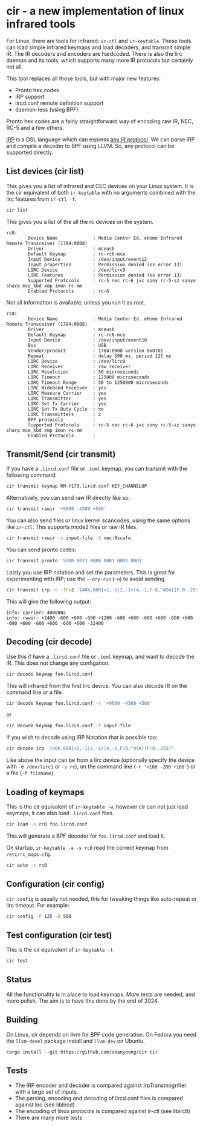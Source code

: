 # cir - a new implementation of linux infrared tools

For Linux, there are tools for infrared: `ir-ctl` and `ir-keytable`. These
tools can load simple infrared keymaps and load decoders, and transmit simple
IR. The IR decoders and encoders are hardcoded.
There is also the lirc daemon and its tools, which supports many more IR
protocols but certainly not all.

This tool replaces all those tools, but with major new features:

 - Pronto hex codes
 - IRP support
 - lircd.conf remote definition support
 - daemon-less (using BPF)

Pronto hex codes are a fairly straightforward way of encoding raw IR,
NEC, RC-5 and a few others.

[IRP](http://hifi-remote.com/wiki/index.php?title=IRP_Notation) is a
DSL language which can
express [any IR protocol](http://hifi-remote.com/wiki/index.php/DecodeIR).
We can parse IRP and compile a decoder to BPF using LLVM. So, any protocol can
be supported directly.

## List devices (cir list)

This gives you a list of infrared and CEC devices on your Linux system. It is the cir equivalent of both
`ir-keytable` with no arguments combined with the lirc features from `ir-ctl -f`.

```bash
cir list
```
This gives you a list of the all the rc devices on the system.
```
rc0:
        Device Name             : Media Center Ed. eHome Infrared Remote Transceiver (1784:0008)
        Driver                  : mceusb
        Default Keymap          : rc-rc6-mce
        Input Device            : /dev/input/event12
        Input properties        : Permission denied (os error 13)
        LIRC Device             : /dev/lirc0
        LIRC Features           : Permission denied (os error 13)
        Supported Protocols     : rc-5 nec rc-6 jvc sony rc-5-sz sanyo sharp mce_kbd xmp imon rc-mm
        Enabled Protocols       : rc-6
```
Not all information is available, unless you run it as root.
```
rc0:
        Device Name             : Media Center Ed. eHome Infrared Remote Transceiver (1784:0008)
        Driver                  : mceusb
        Default Keymap          : rc-rc6-mce
        Input Device            : /dev/input/event10
        Bus                     : USB
        Vendor/product          : 1784:0008 version 0x0101
        Repeat                  : delay 500 ms, period 125 ms
        LIRC Device             : /dev/lirc0
        LIRC Receiver           : raw receiver
        LIRC Resolution         : 50 microseconds
        LIRC Timeout            : 125000 microseconds
        LIRC Timeout Range      : 50 to 1250000 microseconds
        LIRC Wideband Receiver  : yes
        LIRC Measure Carrier    : yes
        LIRC Transmitter        : yes
        LIRC Set Tx Carrier     : yes
        LIRC Set Tx Duty Cycle  : no
        LIRC Transmitters       : 2
        BPF protocols           : 
        Supported Protocols     : rc-5 nec rc-6 jvc sony rc-5-sz sanyo sharp mce_kbd xmp imon rc-mm
        Enabled Protocols       : 
```

## Transmit/Send (cir transmit)

If you have a `.lircd.conf` file or `.toml` keymap, you can transmit with the following
command:

```bash
cir transmit keymap RM-Y173.lircd.conf KEY_CHANNELUP
```
Alternatively, you can send raw IR directly like so:
```bash
cir transmit rawir '+9000 -4500 +560'
```
You can also send files or linux kernel scancodes, using the same options like `ir-ctl`. This supports
mode2 files or raw IR files.
```bash
cir transmit rawir -s input-file -S nec:0xcafe
```
You can send pronto codes:
```bash
cir transmit pronto '5000 0073 0000 0001 0001 0001'
```
Lastly you use IRP notation and set the parameters. This is great for experimenting with IRP; use the `--dry-run` (`-n`)
to avoid sending.
```bash
cir transmit irp -n -fF=2 '{40k,600}<1,-1|2,-1>(4,-1,F:8,^45m)[F:0..255]'
```
This will give the following output:
```
info: carrier: 40000Hz
info: rawir: +2400 -600 +600 -600 +1200 -600 +600 -600 +600 -600 +600 -600 +600 -600 +600 -600 +600 -32400
```

## Decoding (cir decode)

Use this if have a `.lircd.conf` file or `.toml` keymap, and want to decode the IR. This does not change
any configation.

```bash
cir decode keymap foo.lircd.conf
```
This will infrared from the first lirc device. You can also decode IR on the command line or a file.

```bash
cir decode keymap foo.lircd.conf -r '+9000 -4500 +560'
```
or
```bash
cir decode keymap foo.lircd.conf -f input-file
```
If you wish to decode using IRP Notation that is possible too:

```bash
cir decode irp '{40k,600}<1,-1|2,-1>(4,-1,F:8,^45m)[F:0..255]'
```
Like above the input can be from a lirc device (optionally specify the device with
`-d /dev/lirc1` or `-s rc`), on the command line (`-r '+100 -200 +100'`) or a file (`-f filename`).

## Loading of keymaps

This is the cir equivalent of `ir-keytable -w`, however cir can not just load keymaps, it can
also load `.lircd.conf` files.

```bash
cir load -s rc0 foo.lircd.conf
```
This will generate a BPF decoder for `foo.lircd.conf` and load it.

On startup, `ir-keytable -a -s rc0` read the correct keymap from `/etc/rc_maps.cfg`.

```bash
cir auto -s rc0
```
## Configuration (cir config)

`cir config` is usually not needed, this for tweaking things like auto-repeat or lirc timeout. For example:
```bash
cir config -P 125 -D 500
```

## Test configuration (cir test)

This is the cir equivalent of `ir-keytable -t`

```bash
cir test
```

## Status

All the functionality is in place to load keymaps. More tests are needed,
and more polish. The aim is to have this done by the end of 2024.

## Building

On Linux, cir depends on llvm for BPF code generation. On Fedora you
need the `llvm-devel` package install and `llvm-dev` on Ubuntu.

```
cargo install --git https://github.com/seanyoung/cir cir
```

## Tests

- The IRP encoder and decoder is compared against IrpTransmogrifier with a large set of inputs.
- The parsing, encoding and decoding of lircd.conf files is compared against lirc (see liblircd)
- The encoding of linux protocols is compared against ir-ctl (see libirctl)
- There are many more tests
